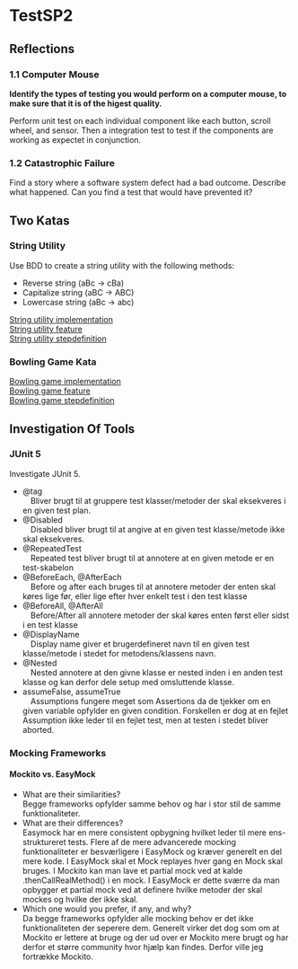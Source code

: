 # TestSP2

## Reflections

### 1.1 Computer Mouse  
**Identify the types of testing you would perform on a computer mouse, to make sure that it is of the higest quality.**

Perform unit test on each individual component like each button, scroll wheel, and sensor.
Then a integration test to test if the components are working as expectet in conjunction.

### 1.2 Catastrophic Failure  
Find a story where a software system defect had a bad outcome. Describe what happened. Can you find a test that would have prevented it?  

## Two Katas  
### String Utility  
Use BDD to create a string utility with the following methods:  
* Reverse string (aBc -> cBa)
* Capitalize string (aBC -> ABC)
* Lowercase string (aBc -> abc)

[String utility implementation](https://github.com/Cph-ta181/TestSP2/blob/main/TestSP2/TestSP2/StringUtility.cs)\
[String utility feature](https://github.com/Cph-ta181/TestSP2/blob/main/TestSP2/StringUtility/Features/StringUtility.feature)\
[String utility stepdefinition](https://github.com/Cph-ta181/TestSP2/blob/main/TestSP2/StringUtility/StepDefinitions/StringUtilitySteps.cs)

### Bowling Game Kata  
[Bowling game implementation](https://github.com/Cph-ta181/TestSP2/blob/main/TestSP2/BowlingGame/Game.cs)\
[Bowling game feature](https://github.com/Cph-ta181/TestSP2/blob/main/TestSP2/BowlingGame.test/Features/BowlingGame.feature)\
[Bowling game stepdefinition](https://github.com/Cph-ta181/TestSP2/blob/main/TestSP2/BowlingGame.test/StepDefinitions/BowlingGameSteps.cs)

## Investigation Of Tools  

### JUnit 5  
Investigate JUnit 5.
* @tag\
&emsp;Bliver brugt til at gruppere test klasser/metoder der skal eksekveres i en given test plan.
* @Disabled\
&emsp;Disabled bliver brugt til at angive at en given test klasse/metode ikke skal eksekveres.
* @RepeatedTest\
&emsp;Repeated test bliver brugt til at annotere at en given metode er en test-skabelon
* @BeforeEach, @AfterEach\
&emsp;Before og after each bruges til at annotere metoder der enten skal køres lige før, eller lige efter hver enkelt test i den test klasse
* @BeforeAll, @AfterAll\
&emsp;Before/After all annotere metoder der skal køres enten først eller sidst i en test klasse
* @DisplayName\
&emsp;Display name giver et brugerdefineret navn til en given test klasse/metode i stedet for metodens/klassens navn.
* @Nested\
&emsp;Nested annotere at den givne klasse er nested inden i en anden test klasse og kan derfor dele setup med omsluttende klasse.
* assumeFalse, assumeTrue\
&emsp;Assumptions fungere meget som Assertions da de tjekker om en given variable opfylder en given condition. Forskellen er dog at en fejlet Assumption ikke leder til en fejlet test, men at testen i stedet bliver aborted.

### Mocking Frameworks  
#### Mockito vs. EasyMock
* What are their similarities?\
  Begge frameworks opfylder samme behov og har i stor stil de samme funktionaliteter.
* What are their differences?\
  Easymock har en mere consistent opbygning hvilket leder til mere ens-struktureret tests.
  Flere af de mere advancerede mocking funktionaliteter er besværligere i EasyMock og kræver generelt en del mere kode.
  I EasyMock skal et Mock replayes hver gang en Mock skal bruges.
  I Mockito kan man lave et partial mock ved at kalde .thenCallRealMethod() i en mock. I EasyMock er dette sværre da man opbygger et partial mock ved at definere hvilke metoder der skal mockes og hvilke der ikke skal.
* Which one would you prefer, if any, and why?\
  Da begge frameworks opfylder alle mocking behov er det ikke funktionaliteten der seperere dem. Generelt virker det dog som om at Mockito er lettere at bruge og der ud over er Mockito mere brugt og har derfor et større community hvor hjælp kan findes. Derfor ville jeg fortrække Mockito.
